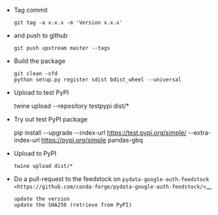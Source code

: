 *   Tag commit

        git tag -a x.x.x -m 'Version x.x.x'

*   and push to github

        git push upstream master --tags

*   Build the package

        git clean -xfd
        python setup.py register sdist bdist_wheel --universal

*   Upload to test PyPI

       twine upload --repository testpypi dist/*

*   Try out test PyPI package

       pip install --upgrade --index-url https://test.pypi.org/simple/ --extra-index-url https://pypi.org/simple pandas-gbq

*   Upload to PyPI

        twine upload dist/*

*   Do a pull-request to the feedstock on `pydata-google-auth-feedstock <https://github.com/conda-forge/pydata-google-auth-feedstock/>`__

        update the version
        update the SHA256 (retrieve from PyPI)
